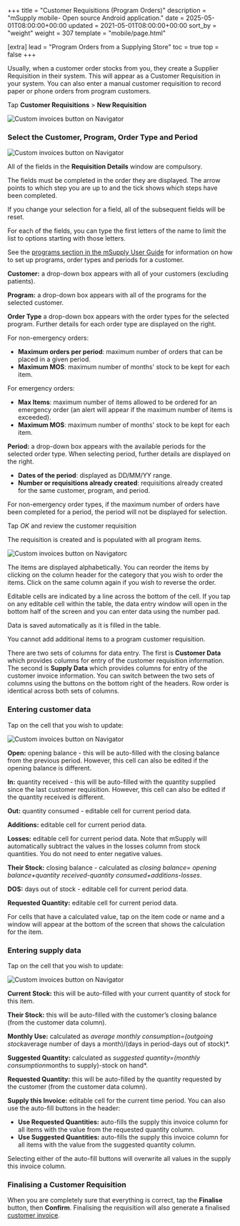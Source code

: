 +++
title = "Customer Requisitions (Program Orders)"
description = "mSupply mobile- Open source Android application."
date = 2025-05-01T08:00:00+00:00
updated = 2021-05-01T08:00:00+00:00
sort_by = "weight"
weight = 307
template = "mobile/page.html"

[extra]
lead = "Program Orders from a Supplying Store"
toc = true
top = false
+++


Usually, when a customer order stocks from you, they create a Supplier Requisition in their system. This will appear as a Customer Requisition in your system. You can also enter a manual customer requisition to record paper or phone orders from program customers.  

Tap **Customer Requisitions** > **New Requisition**

![Custom invoices button on Navigator](/mobile/introduction/images/customer_new_requisitions.png)
 
### Select the Customer, Program, Order Type and Period

![Custom invoices button on Navigator](/mobile/introduction/images/customer_requisitions_seslect.png)

All of the fields in the **Requisition Details** window are compulsory.

The fields must be completed in the order they are displayed.  The arrow points to which step you are up to and the tick shows which steps have been completed.

If you change your selection for a field, all of the subsequent fields will be reset.

For each of the fields, you can type the first letters of the name to limit the list to options starting with those letters.

 See the [programs section in the mSupply User Guide](https://docs.msupply.org.nz/items:programs) for information on how to set up programs, order types and periods for a customer. 

**Customer:** a drop-down box appears with all of your customers (excluding patients).

**Program:** a drop-down box appears with all of the programs for the selected customer.

**Order Type** a drop-down box appears with the order types for the selected program. Further details for each order type are displayed on the right. 

For non-emergency orders:

  * **Maximum orders per period**: maximum number of orders that can be placed in a given period.
  * **Maximum MOS**: maximum number of months' stock to be kept for each item. 

For emergency orders:

  * **Max Items**: maximum number of items allowed to be ordered for an emergency order (an alert will appear if the maximum number of items is exceeded).
  * **Maximum MOS**: maximum number of months' stock to be kept for each item. 

**Period:** a drop-down box appears with the available periods for the selected order type. When selecting period, further details are displayed on the right.

  * **Dates of the period**: displayed as DD/MM/YY range.
  * **Number or requisitions already created**: requisitions already created for the same customer, program, and period.

 For non-emergency order types, if the maximum number of orders have been completed for a period, the period will not be displayed for selection. 

Tap *OK* and review the customer requisition

The requisition is created and is populated with all program items.  

![Custom invoices button on Navigator](/mobile/introduction/images/customer_requisitions_items.png)c

The items are displayed alphabetically.  You can reorder the items by clicking on the column header for the category that you wish to order the items.  Click on the same column again if you wish to reverse the order. 

Editable cells are indicated by a line across the bottom of the cell. If you tap on any editable cell within the table, the data entry window will open in the bottom half of the screen and you can enter data using the number pad. 

Data is saved automatically as it is filled in the table.

 

You cannot add additional items to a program customer requisition.  

There are two sets of columns for data entry.  The first is **Customer Data** which provides columns for entry of the customer requisition information.  The second is **Supply Data** which provides columns for entry of the customer invoice information.  You can switch between the two sets of columns using the buttons on the bottom right of the headers.  Row order is identical across both sets of columns.

### Entering customer data

Tap on the cell that you wish to update:

![Custom invoices button on Navigator](/mobile/introduction/images/customer_requisitions_enter_data.png)

**Open:** opening balance - this will be auto-filled with the closing balance from the previous period. However, this cell can also be edited if the opening balance is different. 

**In:** quantity received - this will be auto-filled with the quantity supplied since the last customer requisition.  However, this cell can also be edited if the quantity received is different.

**Out:** quantity consumed - editable cell for current period data.

**Additions:** editable cell for current period data.

**Losses:** editable cell for current period data. Note that mSupply will automatically subtract the values in the losses column from stock quantities. You do not need to enter negative values.

**Their Stock:** closing balance - calculated as *closing balance= opening balance+quantity received-quantity consumed+additions-losses*.

**DOS:** days out of stock - editable cell for current period data.

**Requested Quantity:** editable cell for current period data.

 For cells that have a calculated value, tap on the item code or name and a window will appear at the bottom of the screen that shows the calculation for the item.

### Entering supply data

Tap on the cell that you wish to update:

![Custom invoices button on Navigator](/mobile/introduction/images/customer_requisition_enter_supply_data.png)

**Current Stock:** this will be auto-filled with your current quantity of stock for this item. 

**Their Stock:** this will be auto-filled with the customer’s closing balance (from the customer data column).

**Monthly Use:** calculated as *average monthly consumption=(outgoing stock*average number of days a month)/(days in period-days out of stock)*.

**Suggested Quantity:** calculated as *suggested quantity=(monthly consumption*months to supply)-stock on hand*.

**Requested Quantity:** this will be auto-filled by the quantity requested by the customer (from the customer data column).

**Supply this Invoice:** editable cell for the current time period.  You can also use the auto-fill buttons in the header:

  * **Use Requested Quantities:** auto-fills the supply this invoice column for all items with the value from the requested quantity column.
  * **Use Suggested Quantities:** auto-fills the supply this invoice column for all items with the value from the suggested quantity column.

 

Selecting either of the auto-fill buttons will overwrite all values in the supply this invoice column.  

### Finalising a Customer Requisition

When you are completely sure that everything is correct, tap the **Finalise** button, then **Confirm**. Finalising the requisition will also generate a finalised [customer invoice](/mobile/order_and_receive/customer-inv/#click-on-customer-invoices).



